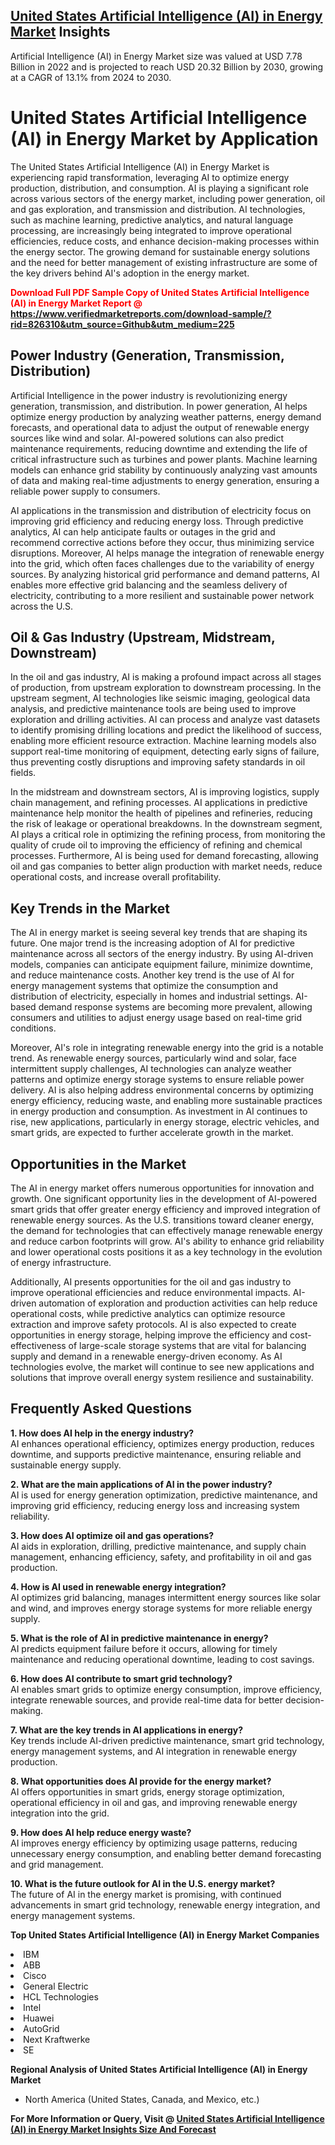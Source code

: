 <h2><a href="https://www.verifiedmarketreports.com/download-sample/?rid=826310&amp;utm_source=Github&amp;utm_medium=225" target="_blank">United States Artificial Intelligence (AI) in Energy Market</a> Insights</h2><p>Artificial Intelligence (AI) in Energy Market size was valued at USD 7.78 Billion in 2022 and is projected to reach USD 20.32 Billion by 2030, growing at a CAGR of 13.1% from 2024 to 2030.</p><p><h1>United States Artificial Intelligence (AI) in Energy Market by Application</h1> <p>The United States Artificial Intelligence (AI) in Energy Market is experiencing rapid transformation, leveraging AI to optimize energy production, distribution, and consumption. AI is playing a significant role across various sectors of the energy market, including power generation, oil and gas exploration, and transmission and distribution. AI technologies, such as machine learning, predictive analytics, and natural language processing, are increasingly being integrated to improve operational efficiencies, reduce costs, and enhance decision-making processes within the energy sector. The growing demand for sustainable energy solutions and the need for better management of existing infrastructure are some of the key drivers behind AI's adoption in the energy market.</p> <p><strong><p><span class=""><span style="color: #ff0000;"><strong>Download Full PDF Sample Copy of United States Artificial Intelligence (AI) in Energy Market Report</strong> @ </span><a href="https://www.verifiedmarketreports.com/download-sample/?rid=826310&amp;utm_source=Github&amp;utm_medium=225" target="_blank">https://www.verifiedmarketreports.com/download-sample/?rid=826310&amp;utm_source=Github&amp;utm_medium=225</a></span></p></strong></p> <h2>Power Industry (Generation, Transmission, Distribution)</h2> <p>Artificial Intelligence in the power industry is revolutionizing energy generation, transmission, and distribution. In power generation, AI helps optimize energy production by analyzing weather patterns, energy demand forecasts, and operational data to adjust the output of renewable energy sources like wind and solar. AI-powered solutions can also predict maintenance requirements, reducing downtime and extending the life of critical infrastructure such as turbines and power plants. Machine learning models can enhance grid stability by continuously analyzing vast amounts of data and making real-time adjustments to energy generation, ensuring a reliable power supply to consumers.</p> <p>AI applications in the transmission and distribution of electricity focus on improving grid efficiency and reducing energy loss. Through predictive analytics, AI can help anticipate faults or outages in the grid and recommend corrective actions before they occur, thus minimizing service disruptions. Moreover, AI helps manage the integration of renewable energy into the grid, which often faces challenges due to the variability of energy sources. By analyzing historical grid performance and demand patterns, AI enables more effective grid balancing and the seamless delivery of electricity, contributing to a more resilient and sustainable power network across the U.S.</p> <h2>Oil & Gas Industry (Upstream, Midstream, Downstream)</h2> <p>In the oil and gas industry, AI is making a profound impact across all stages of production, from upstream exploration to downstream processing. In the upstream segment, AI technologies like seismic imaging, geological data analysis, and predictive maintenance tools are being used to improve exploration and drilling activities. AI can process and analyze vast datasets to identify promising drilling locations and predict the likelihood of success, enabling more efficient resource extraction. Machine learning models also support real-time monitoring of equipment, detecting early signs of failure, thus preventing costly disruptions and improving safety standards in oil fields.</p> <p>In the midstream and downstream sectors, AI is improving logistics, supply chain management, and refining processes. AI applications in predictive maintenance help monitor the health of pipelines and refineries, reducing the risk of leakage or operational breakdowns. In the downstream segment, AI plays a critical role in optimizing the refining process, from monitoring the quality of crude oil to improving the efficiency of refining and chemical processes. Furthermore, AI is being used for demand forecasting, allowing oil and gas companies to better align production with market needs, reduce operational costs, and increase overall profitability.</p> <h2>Key Trends in the Market</h2> <p>The AI in energy market is seeing several key trends that are shaping its future. One major trend is the increasing adoption of AI for predictive maintenance across all sectors of the energy industry. By using AI-driven models, companies can anticipate equipment failure, minimize downtime, and reduce maintenance costs. Another key trend is the use of AI for energy management systems that optimize the consumption and distribution of electricity, especially in homes and industrial settings. AI-based demand response systems are becoming more prevalent, allowing consumers and utilities to adjust energy usage based on real-time grid conditions.</p> <p>Moreover, AI's role in integrating renewable energy into the grid is a notable trend. As renewable energy sources, particularly wind and solar, face intermittent supply challenges, AI technologies can analyze weather patterns and optimize energy storage systems to ensure reliable power delivery. AI is also helping address environmental concerns by optimizing energy efficiency, reducing waste, and enabling more sustainable practices in energy production and consumption. As investment in AI continues to rise, new applications, particularly in energy storage, electric vehicles, and smart grids, are expected to further accelerate growth in the market.</p> <h2>Opportunities in the Market</h2> <p>The AI in energy market offers numerous opportunities for innovation and growth. One significant opportunity lies in the development of AI-powered smart grids that offer greater energy efficiency and improved integration of renewable energy sources. As the U.S. transitions toward cleaner energy, the demand for technologies that can effectively manage renewable energy and reduce carbon footprints will grow. AI's ability to enhance grid reliability and lower operational costs positions it as a key technology in the evolution of energy infrastructure.</p> <p>Additionally, AI presents opportunities for the oil and gas industry to improve operational efficiencies and reduce environmental impacts. AI-driven automation of exploration and production activities can help reduce operational costs, while predictive analytics can optimize resource extraction and improve safety protocols. AI is also expected to create opportunities in energy storage, helping improve the efficiency and cost-effectiveness of large-scale storage systems that are vital for balancing supply and demand in a renewable energy-driven economy. As AI technologies evolve, the market will continue to see new applications and solutions that improve overall energy system resilience and sustainability.</p> <h2>Frequently Asked Questions</h2> <p><strong>1. How does AI help in the energy industry?</strong><br> AI enhances operational efficiency, optimizes energy production, reduces downtime, and supports predictive maintenance, ensuring reliable and sustainable energy supply.</p> <p><strong>2. What are the main applications of AI in the power industry?</strong><br> AI is used for energy generation optimization, predictive maintenance, and improving grid efficiency, reducing energy loss and increasing system reliability.</p> <p><strong>3. How does AI optimize oil and gas operations?</strong><br> AI aids in exploration, drilling, predictive maintenance, and supply chain management, enhancing efficiency, safety, and profitability in oil and gas production.</p> <p><strong>4. How is AI used in renewable energy integration?</strong><br> AI optimizes grid balancing, manages intermittent energy sources like solar and wind, and improves energy storage systems for more reliable energy supply.</p> <p><strong>5. What is the role of AI in predictive maintenance in energy?</strong><br> AI predicts equipment failure before it occurs, allowing for timely maintenance and reducing operational downtime, leading to cost savings.</p> <p><strong>6. How does AI contribute to smart grid technology?</strong><br> AI enables smart grids to optimize energy consumption, improve efficiency, integrate renewable sources, and provide real-time data for better decision-making.</p> <p><strong>7. What are the key trends in AI applications in energy?</strong><br> Key trends include AI-driven predictive maintenance, smart grid technology, energy management systems, and AI integration in renewable energy production.</p> <p><strong>8. What opportunities does AI provide for the energy market?</strong><br> AI offers opportunities in smart grids, energy storage optimization, operational efficiency in oil and gas, and improving renewable energy integration into the grid.</p> <p><strong>9. How does AI help reduce energy waste?</strong><br> AI improves energy efficiency by optimizing usage patterns, reducing unnecessary energy consumption, and enabling better demand forecasting and grid management.</p> <p><strong>10. What is the future outlook for AI in the U.S. energy market?</strong><br> The future of AI in the energy market is promising, with continued advancements in smart grid technology, renewable energy integration, and energy management systems.</p> </p><p><strong>Top United States Artificial Intelligence (AI) in Energy Market Companies</strong></p><div data-test-id=""><p><li>IBM</li><li> ABB</li><li> Cisco</li><li> General Electric</li><li> HCL Technologies</li><li> Intel</li><li> Huawei</li><li> AutoGrid</li><li> Next Kraftwerke</li><li> SE</li></p><div><strong>Regional Analysis of&nbsp;United States Artificial Intelligence (AI) in Energy Market</strong></div><ul><li dir="ltr"><p dir="ltr">North America&nbsp;(United States, Canada, and Mexico, etc.)</p></li></ul><p><strong>For More Information or Query, Visit @&nbsp;</strong><strong><a href="https://www.verifiedmarketreports.com/product/artificial-intelligence-ai-in-energy-market/?utm_source=Github&amp;utm_medium=225" target="_blank">United States Artificial Intelligence (AI) in Energy Market Insights Size And Forecast</a></strong></p></div>
